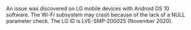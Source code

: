 An issue was discovered on LG mobile devices with Android OS 10 software. The Wi-Fi subsystem may crash because of the lack of a NULL parameter check. The LG ID is LVE-SMP-200025 (November 2020).